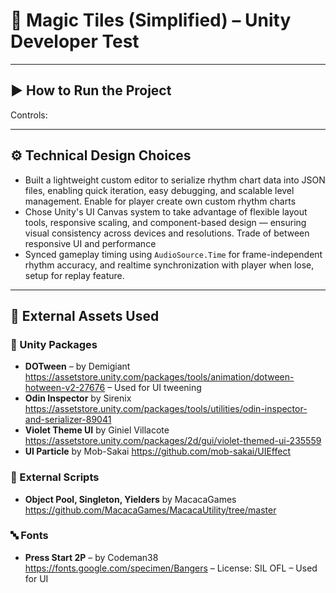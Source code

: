 # 🎵 Magic Tiles (Simplified) – Unity Developer Test

---

## ▶️ How to Run the Project


Controls:

---

## ⚙️ Technical Design Choices

- Built a lightweight custom editor to serialize rhythm chart data into JSON files, enabling quick iteration, easy debugging, and scalable level management. Enable for player create own custom rhythm charts
- Chose Unity's UI Canvas system to take advantage of flexible layout tools, responsive scaling, and component-based design — ensuring visual consistency across devices and resolutions. Trade of between responsive UI and performance
- Synced gameplay timing using `AudioSource.Time` for frame-independent rhythm accuracy, and realtime synchronization with player when lose, setup for replay feature.

---

## 🎯 External Assets Used

### 🧩 Unity Packages
- **DOTween** – by Demigiant  
  https://assetstore.unity.com/packages/tools/animation/dotween-hotween-v2-27676 – Used for UI tweening
- **Odin Inspector** by Sirenix
  https://assetstore.unity.com/packages/tools/utilities/odin-inspector-and-serializer-89041
- **Violet Theme UI** by Giniel Villacote
  https://assetstore.unity.com/packages/2d/gui/violet-themed-ui-235559
- **UI Particle** by Mob-Sakai
  https://github.com/mob-sakai/UIEffect

### 🧠 External Scripts
- **Object Pool, Singleton, Yielders** by MacacaGames
  https://github.com/MacacaGames/MacacaUtility/tree/master

### 🔤 Fonts
- **Press Start 2P** – by Codeman38  
  https://fonts.google.com/specimen/Bangers – License: SIL OFL – Used for UI
